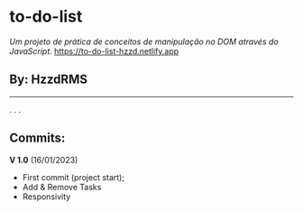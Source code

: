 # to-do-list
 _Um projeto de prática de conceitos de manipulação no DOM através do JavaScript._
https://to-do-list-hzzd.netlify.app
 ## By: HzzdRMS
---
.
.
.
## Commits:
 **V 1.0** (16/01/2023)
* First commit (project start); 
* Add & Remove Tasks
* Responsivity


